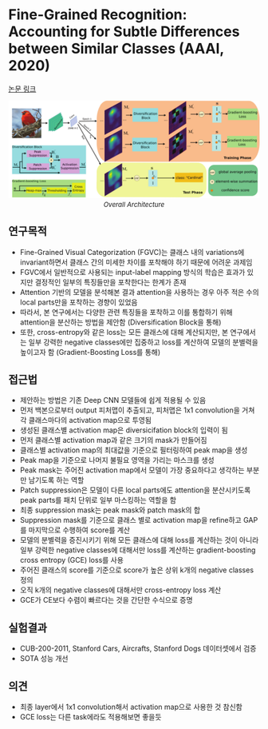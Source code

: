 # Fine-Grained Recognition: Accounting for Subtle Differences between Similar Classes (AAAI, 2020)

[논문 링크](https://ojs.aaai.org/index.php/AAAI/article/view/6882)

<p align="center">
    <img width="600" alt='fig1' src="./img/04_06_01.png?raw=true"></br>
    <em><font size=2>Overall Architecture</font></em>
</p>

## 연구목적
- Fine-Grained Visual Categorization (FGVC)는 클래스 내의 variations에 invariant하면서 클래스 간의 미세한 차이를 포착해야 하기 때문에 어려운 과제임
- FGVC에서 일반적으로 사용되는 input-label mapping 방식의 학습은 효과가 있지만 결정적인 일부의 특징들만을 포착한다는 한계가 존재
- Attention 기반의 모델을 분석해본 결과 attention을 사용하는 경우 아주 적은 수의 local parts만을 포착하는 경향이 있었음
- 따라서, 본 연구에서는 다양한 관련 특징들을 포착하고 이를 통합하기 위해 attention을 분산하는 방법을 제안함 (Diversification Block을 통해)
- 또한, cross-entropy와 같은 loss는 모든 클래스에 대해 계산되지만, 본 연구에서는 일부 강력한 negative classes에만 집중하고 loss를 계산하여 모델의 분별력을 높이고자 함 (Gradient-Boosting Loss를 통해)

## 접근법
- 제안하는 방법은 기존 Deep CNN 모델들에 쉽게 적용될 수 있음 
- 먼저 백본으로부터 output 피처맵이 추출되고, 피처맵은 1x1 convolution을 거쳐 각 클래스마다의 activation map으로 투영됨
- 생성된 클래스별 activation map은 diversicifation block의 입력이 됨
- 먼저 클래스별 activation map과 같은 크기의 mask가 만들어짐 
- 클래스별 activation map의 최대값을 기준으로 필터링하여 peak map을 생성
- Peak map을 기준으로 나머지 불필요 영역을 가리는 마스크를 생성
- Peak mask는 주어진 activation map에서 모델이 가장 중요하다고 생각하는 부분만 남기도록 하는 역할
- Patch suppression은 모델이 다른 local parts에도 attention을 분산시키도록 peak parts를 패치 단위로 일부 마스킹하는 역할을 함
- 최종 suppression mask는 peak mask와 patch mask의 합
- Suppression mask를 기준으로 클래스 별로 activation map을 refine하고 GAP를 마지막으로 수행하여 score를 계산 
- 모델의 분별력을 증진시키기 위해 모든 클래스에 대해 loss를 계산하는 것이 아니라 일부 강력한 negative classes에 대해서만 loss를 계산하는 gradient-boosting cross entropy (GCE) loss를 사용
- 주어진 클래스의 score를 기준으로 score가 높은 상위 k개의 negative classes 정의
- 오직 k개의 negative classes에 대해서만 cross-entropy loss 계산
- GCE가 CE보다 수렴이 빠르다는 것을 간단한 수식으로 증명

## 실험결과
- CUB-200-2011, Stanford Cars, Aircrafts, Stanford Dogs 데이터셋에서 검증
- SOTA 성능 개선

## 의견
- 최종 layer에서 1x1 convolution해서 activation map으로 사용한 것 참신함
- GCE loss는 다른 task에라도 적용해보면 좋을듯